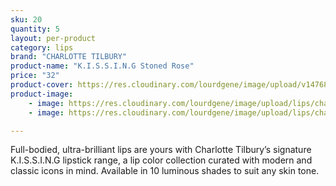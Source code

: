 ```yaml
---
sku: 20
quantity: 5
layout: per-product
category: lips
brand: "CHARLOTTE TILBURY"
product-name: "K.I.S.S.I.N.G Stoned Rose"
price: "32"
product-cover: https://res.cloudinary.com/lourdgene/image/upload/v1476872038/lips/charlotte-luxury-lipstick/stone.jpg
product-image:
    - image: https://res.cloudinary.com/lourdgene/image/upload/lips/charlotte-luxury-lipstick/stone.jpg
    - image: https://res.cloudinary.com/lourdgene/image/upload/lips/charlotte-luxury-lipstick/stone-shade.jpg

---
```

Full-bodied, ultra-brilliant lips are yours with Charlotte Tilbury’s signature K.I.S.S.I.N.G lipstick range, a lip color collection curated with modern and classic icons in mind. Available in 10 luminous shades to suit any skin tone.

